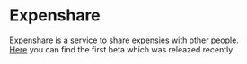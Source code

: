 # Expenshare

Expenshare is a service to share expensies with other people.  
[Here](expenshare.ru) you can find the first beta which was releazed recently.